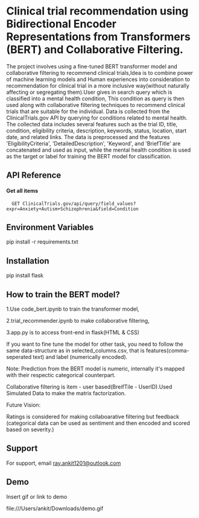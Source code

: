 
# Clinical trial recommendation using Bidirectional Encoder Representations from Transformers (BERT) and Collaborative Filtering.

The project involves using a fine-tuned BERT transformer model and collaborative filtering to recommend clinical trials,Idea is to combine power of machine learning models and Human experiences into consideration to recommendation for clinical trial in a more inclusive way(without naturally affecting or segregating them).User gives in search query which is classified into a mental health condition, This condition as query is then used along with collaborative filtering techniques to recommend clinical trials that are suitable for the individual. Data is collected from the ClinicalTrials.gov API by querying for conditions related to mental health. The collected data includes several features such as the trial ID, title, condition, eligibility criteria, description, keywords, status, location, start date, and related links. The data is preprocessed and the features 'EligibilityCriteria', 'DetailedDescription', 'Keyword', and 'BriefTitle' are concatenated and used as input, while the mental health condition is used as the target or label for training the BERT model for classification.


## API Reference

#### Get all items

```http
  GET ClinicalTrials.gov/api/query/field_values?expr=Anxiety+Autism+Schizophrenia&field=Condition
```


## Environment Variables

pip install -r requirements.txt
## Installation

pip install flask

    
## How to train the BERT model?

[](https://linktodocumentation)


1.Use code_bert.ipynb to train the transformer model,


2.trial_recommender.ipynb to make collaborative filtering,


3.app.py is to access front-end in flask(HTML & CSS)

If you want to fine tune the model for other task, you need to follow the same data-structure as in selected_columns.csv, that is features(comma-seperated text) and label (numerically encoded).

Note: Prediction from the BERT model is numeric, internally it's mapped with their respectic categorical counterpart.

Collaborative filtering is item - user based(BreifTile - UserID).Used Simulated Data to make the matrix factorization.

Future Vision:

Ratings is considered for making collaboarative filtering but feedback (categorical data can be used as sentiment and then encoded and scored based on severity.)




## Support

For support, email ray.ankit1201@outlook.com


## Demo

Insert gif or link to demo

file:///Users/ankit/Downloads/demo.gif
